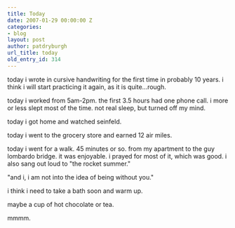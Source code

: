 ```yaml
---
title: Today
date: 2007-01-29 00:00:00 Z
categories:
- blog
layout: post
author: patdryburgh
url_title: today
old_entry_id: 314
---
```


today i wrote in cursive handwriting for the first time in probably 10 years. i think i will start practicing it again, as it is quite...rough.

today i worked from 5am-2pm. the first 3.5 hours had one phone call. i more or less slept most of the time. not real sleep, but turned off my mind.

today i got home and watched seinfeld.

today i went to the grocery store and earned 12 air miles.

today i went for a walk. 45 minutes or so. from my apartment to the guy lombardo bridge. it was enjoyable. i prayed for most of it, which was good. i also sang out loud to "the rocket summer."

"and i, i am not into the idea of being without you."

i think i need to take a bath soon and warm up.

maybe a cup of hot chocolate or tea.

mmmm.